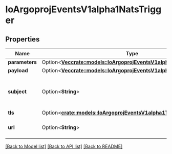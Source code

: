 # IoArgoprojEventsV1alpha1NatsTrigger

## Properties

Name | Type | Description | Notes
------------ | ------------- | ------------- | -------------
**parameters** | Option<[**Vec<crate::models::IoArgoprojEventsV1alpha1TriggerParameter>**](io.argoproj.events.v1alpha1.TriggerParameter.md)> |  | [optional]
**payload** | Option<[**Vec<crate::models::IoArgoprojEventsV1alpha1TriggerParameter>**](io.argoproj.events.v1alpha1.TriggerParameter.md)> |  | [optional]
**subject** | Option<**String**> | Name of the subject to put message on. | [optional]
**tls** | Option<[**crate::models::IoArgoprojEventsV1alpha1TlsConfig**](io.argoproj.events.v1alpha1.TLSConfig.md)> |  | [optional]
**url** | Option<**String**> | URL of the NATS cluster. | [optional]

[[Back to Model list]](../README.md#documentation-for-models) [[Back to API list]](../README.md#documentation-for-api-endpoints) [[Back to README]](../README.md)


